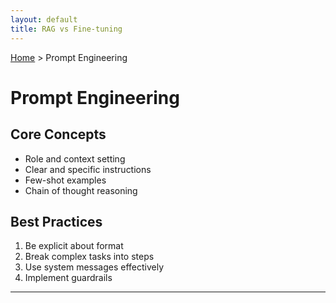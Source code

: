 ```yaml
---
layout: default
title: RAG vs Fine-tuning
---
```


[Home](../index.md) > Prompt Engineering

# Prompt Engineering

## Core Concepts
- Role and context setting
- Clear and specific instructions
- Few-shot examples
- Chain of thought reasoning

## Best Practices
1. Be explicit about format
2. Break complex tasks into steps
3. Use system messages effectively
4. Implement guardrails

---
